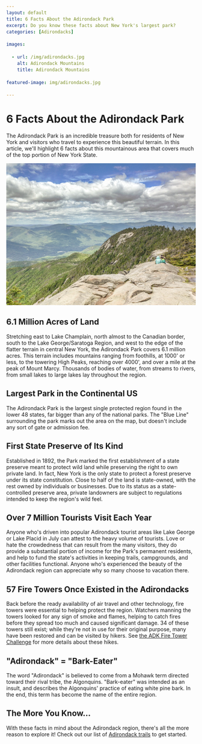 ```yaml
---
layout: default
title: 6 Facts About the Adirondack Park
excerpt: Do you know these facts about New York's largest park?
categories: [Adirondacks]

images:

  - url: /img/adirondacks.jpg
    alt: Adirondack Mountains
    title: Adirondack Mountains

featured-image: img/adirondacks.jpg

---
```


<h1>6 Facts About the Adirondack Park</h1>

<p>The Adirondack Park is an incredible treasure both for residents of New York and visitors who travel to experience this beautiful terrain. In this article, we'll highlight 6 facts about this mountainous area that covers much of the top portion of New York State.</p>

<img class="pure-img-responsive" src="/img/adirondacks.jpg" alt="6 Facts About the Adirondack Park">

<h2>6.1 Million Acres of Land</h2>

<p>Stretching east to Lake Champlain, north almost to the Canadian border, south to the Lake George/Saratoga Region, and west to the edge of the flatter terrain in central New York, the Adirondack Park covers 6.1 million acres. This terrain includes mountains ranging from foothills, at 1000' or less, to the towering High Peaks, reaching over 4000', and over a mile at the peak of Mount Marcy. Thousands of bodies of water, from streams to rivers, from small lakes to large lakes lay throughout the region.</p>

<h2>Largest Park in the Continental US</h2>

<p>The Adirondack Park is the largest single protected region found in the lower 48 states, far bigger than any of the national parks. The "Blue Line" surrounding the park marks out the area on the map, but doesn't include any sort of gate or admission fee.</p>

<h2>First State Preserve of Its Kind</h2>

<p>Established in 1892, the Park marked the first establishment of a state preserve meant to protect wild land while preserving the right to own private land. In fact, New York is the only state to protect a forest preserve under its state constitution. Close to half of the land is state-owned, with the rest owned by individuals or businesses. Due to its status as a state-controlled preserve area, private landowners are subject to regulations intended to keep the region's wild feel. </p>

<h2>Over 7 Million Tourists Visit Each Year</h2>

<p>Anyone who's driven into popular Adirondack tourist areas like Lake George or Lake Placid in July can attest to the heavy volume of tourists. Love or hate the crowdedness that can result from the many visitors, they do provide a substantial portion of income for the Park's permanent residents, and help to fund the state's activities in keeping trails, campgrounds, and other facilities functional. Anyone who's experienced the beauty of the Adirondack region can appreciate why so many choose to vacation there.</p>

<h2>57 Fire Towers Once Existed in the Adirondacks</h2>

<p>Back before the ready availability of air travel and other technology, fire towers were essential to helping protect the region. Watchers manning the towers looked for any sign of smoke and flames, helping to catch fires before they spread too much and caused significant damage. 34 of these towers still exist; while they're not in use for their original purpose, many have been restored and can be visited by hikers. See <a href="http://newyorktrailheads.com/2016/04/23/Hadley-Mountain.html">the ADK Fire Tower Challenge</a> for more details about these hikes.</p>

<h2>"Adirondack" = "Bark-Eater"</h2>

<p>The word "Adirondack" is believed to come from a Mohawk term directed toward their rival tribe, the Algonquins. "Bark-eater" was intended as an insult, and describes the Algonquins' practice of eating white pine bark. In the end, this term has become the name of the entire region.</p>

<h2>The More You Know...</h2>

<p>With these facts in mind about the Adirondack region, there's all the more reason to explore it! Check out our list of <a href="http://newyorktrailheads.com/categories/adirondacks">Adirondack trails</a> to get started.</p>



